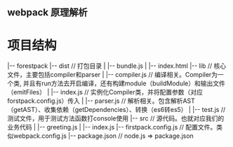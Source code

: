## webpack 原理解析

# 项目结构

|-- forestpack
    |-- dist                            // 打包目录
    |   |-- bundle.js
    |   |-- index.html
    |-- lib                             // 核心文件，主要包括compiler和parser
    |   |-- compiler.js                 // 编译相关。Compiler为一个类, 并且有run方法去开启编译，还有构建module（buildModule）和输出文件（emitFiles）
    |   |-- index.js                    // 实例化Compiler类，并将配置参数（对应forstpack.config.js）传入
    |   |-- parser.js                   // 解析相关。包含解析AST（getAST）、收集依赖（getDependencies）、转换（es6转es5）
    |   |-- test.js                     // 测试文件，用于测试方法函数打console使用
    |-- src                             // 源代码。也就对应我们的业务代码
    |   |-- greeting.js
    |   |-- index.js
    |-- firstpack.config.js             // 配置文件。类似webpack.config.js
    |-- package.json                    // node.js => package.json